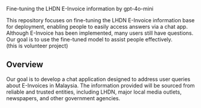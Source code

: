 Fine-tuning the LHDN E-Invoice information by gpt-4o-mini

This repository focuses on fine-tuning the LHDN E-Invoice information base for deployment, enabling people to easily access answers via a chat app. Although E-Invoice has been implemented, many users still have questions. Our goal is to use the fine-tuned model to assist people effectively.  
(this is volunteer project)

## Overview

Our goal is to develop a chat application designed to address user queries about E-Invoices in Malaysia. The information provided will be sourced from reliable and trusted entities, including LHDN, major local media outlets, newspapers, and other government agencies.
